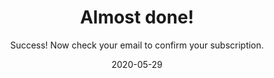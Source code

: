 ---
layout: "article.njk"
title: "Almost done!"
date: "2020-05-29"
excerpt: "You've signed up for Podcasts for Nerds"
standalone: true
hide_twitter: true
hide_footer_signup: true
podcasts_for_nerds_logo: true
subtitle: "Success! Now check your email to confirm your subscription."
eleventyExcludeFromCollections: true
---